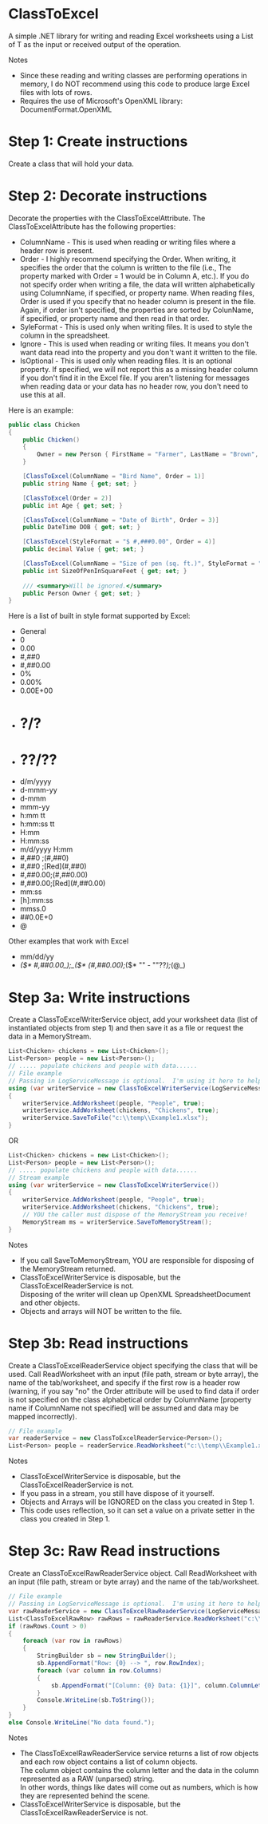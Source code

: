 # ClassToExcel
A simple .NET library for writing and reading Excel worksheets using a List of T as the input or received output of the operation.

Notes
* Since these reading and writing classes are performing operations in memory, I do NOT recommend using this code to produce large Excel files with lots of rows.
* Requires the use of Microsoft's OpenXML library:  DocumentFormat.OpenXML

# Step 1: Create instructions
Create a class that will hold your data.

# Step 2: Decorate instructions
Decorate the properties with the ClassToExcelAttribute. The ClassToExcelAttribute has the following properties:
* ColumnName - This is used when reading or writing files where a header row is present.
* Order - I highly recommend specifying the Order.  When writing, it specifies the order that the column is
written to the file (i.e., The property marked with Order = 1 would be in Column A, etc.). If you do not specify order when 
writing a file, the data will written alphabetically using ColumnName, if specified, or property name.  When reading files, 
Order is used if you specify that no header column is present in the file. Again, if order isn't specified, the properties 
are sorted by ColunName, if specified, or property name and then read in that order.
* SyleFormat - This is used only when writing files.  It is used to style the column in the spreadsheet.
* Ignore - This is used when reading or writing files.  It means you don't want data read into the property and 
you don't want it written to the file.
* IsOptional - This is used only when reading files.  It is an optional property.  If specified, we will not report this as a missing header column if you don't find it in the Excel file.  If you aren't listening for messages when reading data or your data has no header row, you don't need to use this at all.

Here is an example:
```c#
public class Chicken
{
    public Chicken()
    {
        Owner = new Person { FirstName = "Farmer", LastName = "Brown", Age = 56};
    }

    [ClassToExcel(ColumnName = "Bird Name", Order = 1)]
    public string Name { get; set; }

    [ClassToExcel(Order = 2)]
    public int Age { get; set; }

    [ClassToExcel(ColumnName = "Date of Birth", Order = 3)]
    public DateTime DOB { get; set; }

    [ClassToExcel(StyleFormat = "$ #,###0.00", Order = 4)]
    public decimal Value { get; set; }

    [ClassToExcel(ColumnName = "Size of pen (sq. ft.)", StyleFormat = "#,###0", Order = 5)]
    public int SizeOfPenInSquareFeet { get; set; }
        
    /// <summary>Will be ignored.</summary>
    public Person Owner { get; set; }
}
```

Here is a list of built in style format supported by Excel:
* General
* 0
* 0.00
* #,##0
* #,##0.00
* 0%
* 0.00%
* 0.00E+00
* # ?/?
* # ??/??
* d/m/yyyy
* d-mmm-yy
* d-mmm
* mmm-yy
* h:mm tt
* h:mm:ss tt
* H:mm
* H:mm:ss
* m/d/yyyy H:mm
* #,##0 ;(#,##0)
* #,##0 ;\[Red\](#,##0)
* #,##0.00;(#,##0.00)
* #,##0.00;\[Red\](#,##0.00)
* mm:ss
* \[h\]:mm:ss
* mmss.0
* ##0.0E+0
* @

Other examples that work with Excel
* mm/dd/yy
* _($* #,##0.00_);_($* (#,##0.00);_($* "" - ""??_);_(@_)   


# Step 3a: Write instructions
Create a ClassToExcelWriterService object, add your worksheet data (list of instantiated objects from step 1) 
and then save it as a file or request the data in a MemoryStream.
```c#
List<Chicken> chickens = new List<Chicken>();
List<Person> people = new List<Person>();
// ..... populate chickens and people with data......
// File example
// Passing in LogServiceMessage is optional.  I'm using it here to help debug any issues while writing a file.
using (var writerService = new ClassToExcelWriterService(LogServiceMessage))
{
	writerService.AddWorksheet(people, "People", true);
	writerService.AddWorksheet(chickens, "Chickens", true);
	writerService.SaveToFile("c:\\temp\\Example1.xlsx");
}
```
OR
```c#
List<Chicken> chickens = new List<Chicken>();
List<Person> people = new List<Person>();
// ..... populate chickens and people with data......
// Stream example
using (var writerService = new ClassToExcelWriterService())
{
	writerService.AddWorksheet(people, "People", true);
	writerService.AddWorksheet(chickens, "Chickens", true);
	// YOU the caller must dispose of the MemoryStream you receive!
	MemoryStream ms = writerService.SaveToMemoryStream();
}
```

Notes
* If you call SaveToMemoryStream, YOU are responsible for disposing of the MemoryStream returned.
* ClassToExcelWriterService is disposable, but the ClassToExcelReaderService is not.  
Disposing of the writer will clean up OpenXML SpreadsheetDocument and other objects. 
* Objects and arrays will NOT be written to the file.


# Step 3b: Read instructions
Create a ClassToExcelReaderService object specifying the class that will be used.  Call ReadWorksheet with an 
input (file path, stream or byte array), the name of the tab/worksheet, and specify if the first row is a header row 
(warning, if you say "no" the Order attribute will be used to find data if order is not specified on the class
alphabetical order by ColumnName \[property name if ColumnName not specified\] will be assumed and data may be mapped incorrectly).

```c#
// File example
var readerService = new ClassToExcelReaderService<Person>();
List<Person> people = readerService.ReadWorksheet("c:\\temp\\Example1.xlsx", "People", true);
```

Notes
* ClassToExcelWriterService is disposable, but the ClassToExcelReaderService is not.
* If you pass in a stream, you still have dispose of it yourself.
* Objects and Arrays will be IGNORED on the class you created in Step 1.
* This code uses reflection, so it can set a value on a private setter in the class you created in Step 1.


# Step 3c: Raw Read instructions
Create an ClassToExcelRawReaderService object.  Call ReadWorksheet with an input 
(file path, stream or byte array) and the name of the tab/worksheet.

```c#
// File example
// Passing in LogServiceMessage is optional.  I'm using it here to help debug any issues while reading a file.
var rawReaderService = new ClassToExcelRawReaderService(LogServiceMessage);
List<ClassToExcelRawRow> rawRows = rawReaderService.ReadWorksheet("c:\\temp\\Example1.xlsx", "People");
if (rawRows.Count > 0)
{
	foreach (var row in rawRows)
	{
		StringBuilder sb = new StringBuilder();
		sb.AppendFormat("Row: {0} --> ", row.RowIndex);
		foreach (var column in row.Columns)
		{
			sb.AppendFormat("[Column: {0} Data: {1}]", column.ColumnLetter, column.Data);
		}
		Console.WriteLine(sb.ToString());
	}
}
else Console.WriteLine("No data found.");
```

Notes
* The ClassToExcelRawReaderService service returns a list of row objects and each row object contains a list of column objects.  
The column object contains the column letter and the data in the column represented as a RAW (unparsed) string.  
In other words, things like dates will come out as numbers, which is how they are represented behind the scene.  
* ClassToExcelWriterService is disposable, but the ClassToExcelRawReaderService is not.
